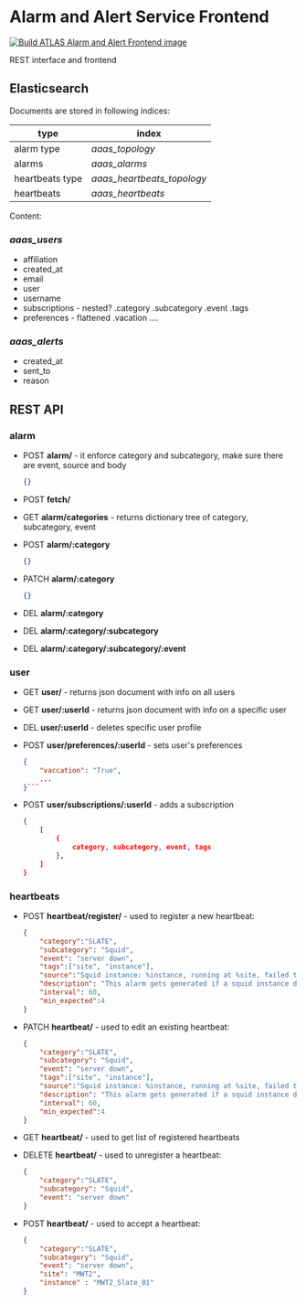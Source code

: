 # Alarm and Alert Service Frontend

[![Build ATLAS Alarm and Alert Frontend image](https://github.com/ATLAS-Analytics/AlarmAlertServiceFrontend/actions/workflows/main.yaml/badge.svg)](https://github.com/ATLAS-Analytics/AlarmAlertServiceFrontend/actions/workflows/main.yaml)

REST interface and frontend

## Elasticsearch

Documents are stored in following indices:

| type | index |
|---|---|
| alarm type | *aaas_topology* |
| alarms | *aaas_alarms*|
| heartbeats type | *aaas_heartbeats_topology* |
| heartbeats | *aaas_heartbeats* |

Content:

### *aaas_users*

* affiliation
* created_at
* email
* user
* username
* subscriptions - nested?
    .category
    .subcategory
    .event
    .tags
* preferences - flattened
    .vacation ....

### *aaas_alerts*

* created_at
* sent_to
* reason

## REST API

### alarm

* POST **alarm/** - it enforce category and subcategory, make sure there are event, source and body

    ```json
    {}
    ```

* POST **fetch/**
* GET **alarm/categories** - returns dictionary tree of category, subcategory, event
* POST **alarm/:category**

    ```json
    {}
    ```

* PATCH **alarm/:category**

    ```json
    {}
    ```

* DEL **alarm/:category**
* DEL **alarm/:category/:subcategory**
* DEL **alarm/:category/:subcategory/:event**

### user

* GET **user/** - returns json document with info on all users
* GET **user/:userId** - returns json document with info on a specific user
* DEL **user/:userId** - deletes specific user profile
* POST **user/preferences/:userId** - sets user's preferences

    ```json
    {
        "vaccation": "True",
        ...
    }```

* POST **user/subscriptions/:userId** - adds a subscription

    ```json
    {
        [
            {
                category, subcategory, event, tags
            },
        ]
    }

### heartbeats

* POST **heartbeat/register/** - used to register a new heartbeat:

    ```json
    {
        "category":"SLATE", 
        "subcategory": "Squid", 
        "event": "server down", 
        "tags":["site", "instance"], 
        "source":"Squid instance: %instance, running at %site, failed to send required number of heartbeats.",
        "description": "This alarm gets generated if a squid instance does not send at least 4 heartbeats in last 60 seconds. Heartbeats are sent in 10 second intervals.",
        "interval": 60, 
        "min_expected":4
    }
    ```

* PATCH **heartbeat/** - used to edit an existing heartbeat:

    ```json
    {
        "category":"SLATE", 
        "subcategory": "Squid", 
        "event": "server down", 
        "tags":["site", "instance"], 
        "source":"Squid instance: %instance, running at %site, failed to send required number of heartbeats.",
        "description": "This alarm gets generated if a squid instance does not send at least 4 heartbeats in last 60 seconds. Heartbeats are sent in 10 second intervals.",
        "interval": 60, 
        "min_expected":4
    }
    ```

* GET **heartbeat/** - used to get list of registered heartbeats

* DELETE **heartbeat/** - used to unregister a heartbeat:

    ```json
    {
        "category":"SLATE", 
        "subcategory": "Squid", 
        "event": "server down"
    }
    ```

* POST **heartbeat/** - used to accept a heartbeat:

    ```json
    {
        "category":"SLATE", 
        "subcategory": "Squid", 
        "event": "server down", 
        "site": "MWT2",
        "instance" : "MWT2_Slate_01"
    }
    ```

